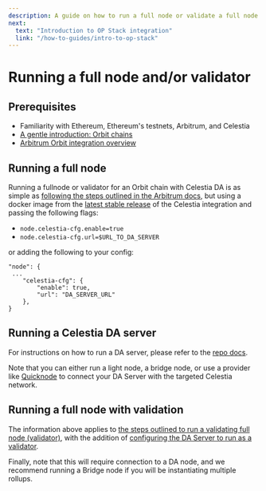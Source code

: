 ```yaml
---
description: A guide on how to run a full node or validate a full node on your Orbit rollup.
next:
  text: "Introduction to OP Stack integration"
  link: "/how-to-guides/intro-to-op-stack"
---
```


# Running a full node and/or validator

## Prerequisites

- Familiarity with Ethereum, Ethereum's testnets, Arbitrum, and Celestia
- [A gentle introduction: Orbit chains](https://docs.arbitrum.io/launch-orbit-chain/orbit-gentle-introduction)
- [Arbitrum Orbit integration overview](/how-to-guides/arbitrum-integration.md)

## Running a full node

Running a fullnode or validator for an Orbit chain with Celestia DA is as simple as
[following the steps outlined in the Arbitrum docs](https://docs.arbitrum.io/run-arbitrum-node/run-full-node),
but using a docker image from the [latest stable release](https://github.com/celestiaorg/nitro/releases) of the Celestia integration and passing the following flags:

- `node.celestia-cfg.enable=true`
- `node.celestia-cfg.url=$URL_TO_DA_SERVER`

or adding the following to your config:

```
"node": {
 ...
    "celestia-cfg": {
        "enable": true,
        "url": "DA_SERVER_URL"
    },
}
```

## Running a Celestia DA server

For instructions on how to run a DA server, please refer to the [repo docs](https://github.com/celestiaorg/nitro-das-celestia).

Note that you can either run a light node, a bridge node, or use a provider like [Quicknode](https://www.quicknode.com/docs/celestia) to connect your DA Server with the targeted Celestia network.

## Running a full node with validation

The information above applies to
[the steps outlined to run a validating full node (validator)](https://docs.arbitrum.io/node-running/how-tos/running-a-validator), with the addition of [configuring the DA Server to run as a validator](https://github.com/celestiaorg/nitro-das-celestia?tab=readme-ov-file#running-a-validator).

Finally, note that this will require connection to a DA node,
and we recommend running a Bridge node if you will be instantiating
multiple rollups.
